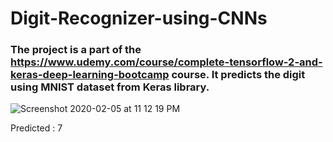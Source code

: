# Digit-Recognizer-using-CNNs

### The project is a part of the https://www.udemy.com/course/complete-tensorflow-2-and-keras-deep-learning-bootcamp course. It predicts the digit using MNIST dataset from Keras library. 

![Screenshot 2020-02-05 at 11 12 19 PM](https://user-images.githubusercontent.com/35381035/73867852-64eb5180-486d-11ea-8ef8-988be3a6304c.png)

Predicted : 7
